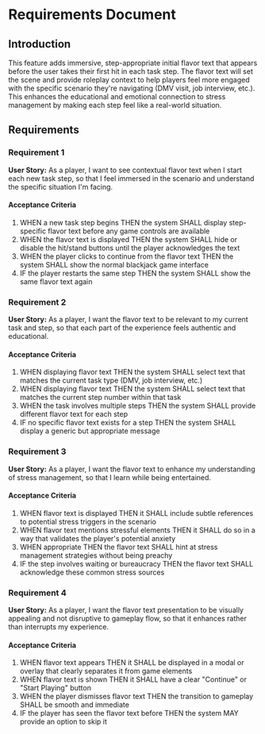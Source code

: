 # Requirements Document

## Introduction

This feature adds immersive, step-appropriate initial flavor text that appears before the user takes their first hit in each task step. The flavor text will set the scene and provide roleplay context to help players feel more engaged with the specific scenario they're navigating (DMV visit, job interview, etc.). This enhances the educational and emotional connection to stress management by making each step feel like a real-world situation.

## Requirements

### Requirement 1

**User Story:** As a player, I want to see contextual flavor text when I start each new task step, so that I feel immersed in the scenario and understand the specific situation I'm facing.

#### Acceptance Criteria

1. WHEN a new task step begins THEN the system SHALL display step-specific flavor text before any game controls are available
2. WHEN the flavor text is displayed THEN the system SHALL hide or disable the hit/stand buttons until the player acknowledges the text
3. WHEN the player clicks to continue from the flavor text THEN the system SHALL show the normal blackjack game interface
4. IF the player restarts the same step THEN the system SHALL show the same flavor text again

### Requirement 2

**User Story:** As a player, I want the flavor text to be relevant to my current task and step, so that each part of the experience feels authentic and educational.

#### Acceptance Criteria

1. WHEN displaying flavor text THEN the system SHALL select text that matches the current task type (DMV, job interview, etc.)
2. WHEN displaying flavor text THEN the system SHALL select text that matches the current step number within that task
3. WHEN the task involves multiple steps THEN the system SHALL provide different flavor text for each step
4. IF no specific flavor text exists for a step THEN the system SHALL display a generic but appropriate message

### Requirement 3

**User Story:** As a player, I want the flavor text to enhance my understanding of stress management, so that I learn while being entertained.

#### Acceptance Criteria

1. WHEN flavor text is displayed THEN it SHALL include subtle references to potential stress triggers in the scenario
2. WHEN flavor text mentions stressful elements THEN it SHALL do so in a way that validates the player's potential anxiety
3. WHEN appropriate THEN the flavor text SHALL hint at stress management strategies without being preachy
4. IF the step involves waiting or bureaucracy THEN the flavor text SHALL acknowledge these common stress sources

### Requirement 4

**User Story:** As a player, I want the flavor text presentation to be visually appealing and not disruptive to gameplay flow, so that it enhances rather than interrupts my experience.

#### Acceptance Criteria

1. WHEN flavor text appears THEN it SHALL be displayed in a modal or overlay that clearly separates it from game elements
2. WHEN flavor text is shown THEN it SHALL have a clear "Continue" or "Start Playing" button
3. WHEN the player dismisses flavor text THEN the transition to gameplay SHALL be smooth and immediate
4. IF the player has seen the flavor text before THEN the system MAY provide an option to skip it